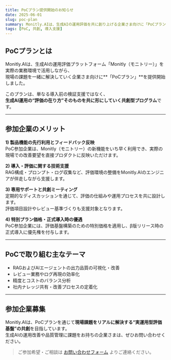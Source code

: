 ```yaml
---
title: PoCプラン提供開始のお知らせ
date: 2025-06-01
slug: poc-plan
summary: Monitly.AIは、生成AIの運用評価を共に創り上げる企業さま向けに「PoCプラン」の提供を開始しました。評価基盤の共同開発・先行利用・導入支援を通じ、現場の課題を解決する新しい価値を共創してまいります。
tags: [PoC, 共創, 導入支援]
---
```


## PoCプランとは
Monitly.AIは、生成AIの運用評価プラットフォーム「Monitly（モニトリー）」を実際の業務環境で活用しながら、  
現場の課題を一緒に解決していく企業さま向けに**「PoCプラン」**を提供開始しました。

このプランは、単なる導入前の検証支援ではなく、  
**生成AI運用の“評価の在り方”そのものを共に形にしていく共創型プログラム**です。

---

## 参加企業のメリット
**1) 製品機能の先行利用とフィードバック反映**  
PoC参加企業は、Monitly（モニトリー）の新機能をいち早く利用でき、実際の現場での改善要望を直接プロダクトに反映いただけます。

**2) 導入・評価に関する技術支援**  
RAG構成・プロンプト・ログ収集など、評価環境の整備をMonitly.AIのエンジニアが伴走しながら支援します。

**3) 専用サポートと共創ミーティング**  
定期的なディスカッションを通じて、評価の仕組みや運用プロセスを共に設計します。  
評価項目設計やレビュー基準づくりも支援対象となります。

**4) 特別プラン価格・正式導入時の優遇**  
PoC参加企業には、評価基盤構築のための特別価格を適用し、β版リリース時の正式導入に優先権を付与します。

---

## PoCで取り組む主なテーマ
- RAGおよびAIエージェントの出力品質の可視化・改善  
- レビュー業務やログ再現の効率化  
- 精度とコストのバランス分析  
- 社内ナレッジ共有・改善プロセスの定着化  

---

## 参加企業募集
Monitly.AIは、PoCプランを通じて**現場課題をリアルに解決する“実運用型評価基盤”の共創**を目指しています。  
生成AIの運用改善や品質管理に課題をお持ちの企業さまは、ぜひお問い合わせください。

> ご参加希望・ご相談は [お問い合わせフォーム](/contact) よりご連絡ください。
